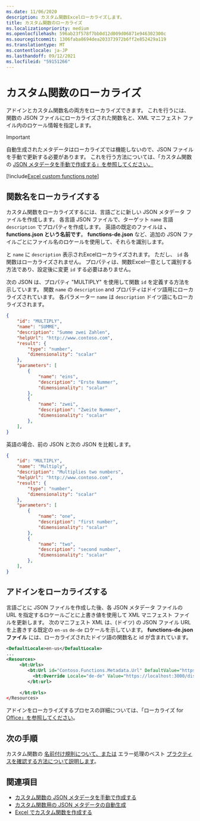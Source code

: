 ```yaml
---
ms.date: 11/06/2020
description: カスタム関数Excelローカライズします。
title: カスタム関数のローカライズ
ms.localizationpriority: medium
ms.openlocfilehash: 596ab23f578f7bb0d12d009d06871e946302300c
ms.sourcegitcommit: 1306faba8694dea203373972b6ff2e852429a119
ms.translationtype: MT
ms.contentlocale: ja-JP
ms.lasthandoff: 09/12/2021
ms.locfileid: "59151266"
---
```

# <a name="localize-custom-functions"></a>カスタム関数のローカライズ

アドインとカスタム関数名の両方をローカライズできます。 これを行うには、関数の JSON ファイルにローカライズされた関数名と、XML マニフェスト ファイル内のロケール情報を指定します。

>[!IMPORTANT]
> 自動生成されたメタデータはローカライズでは機能しないので、JSON ファイルを手動で更新する必要があります。 これを行う方法については、「カスタム関数の [JSON メタデータを手動で作成する」を参照してください。](custom-functions-json.md)

[!include[Excel custom functions note](../includes/excel-custom-functions-note.md)]

## <a name="localize-function-names"></a>関数名をローカライズする

カスタム関数をローカライズするには、言語ごとに新しい JSON メタデータ ファイルを作成します。 各言語 JSON ファイルで、ターゲット `name` 言語 `description` でプロパティを作成します。 英語の既定のファイルは **、functions.json という名前です**。 **functions-de.json** など、追加の JSON ファイルごとにファイル名のロケールを使用して、それらを識別します。

と `name` に `description` 表示されExcelローカライズされます。 ただし、 `id` 各関数はローカライズされません。 プロパティは、関数Excel一意として識別する方法であり、設定後に変更 `id` する必要はありません。

次の JSON は、プロパティ "MULTIPLY" を使用して関数 `id` を定義する方法を示しています。 関数 `name` の `description` and プロパティはドイツ語用にローカライズされています。 各パラメーター `name` は `description` ドイツ語にもローカライズされます。

```JSON
{
    "id": "MULTIPLY",
    "name": "SUMME",
    "description": "Summe zwei Zahlen",
    "helpUrl": "http://www.contoso.com",
    "result": {
        "type": "number",
        "dimensionality": "scalar"
    },
    "parameters": [
        {
            "name": "eins",
            "description": "Erste Nummer",
            "dimensionality": "scalar"
        },
        {
            "name": "zwei",
            "description": "Zweite Nummer",
            "dimensionality": "scalar"
        },
    ],
}
```

英語の場合、前の JSON と次の JSON を比較します。

```JSON
{
    "id": "MULTIPLY",
    "name": "Multiply",
    "description": "Multiplies two numbers",
    "helpUrl": "http://www.contoso.com",
    "result": {
        "type": "number",
        "dimensionality": "scalar"
    },
    "parameters": [
        {
            "name": "one",
            "description": "first number",
            "dimensionality": "scalar"
        },
        {
            "name": "two",
            "description": "second number",
            "dimensionality": "scalar"
        },
    ],
}
```

## <a name="localize-your-add-in"></a>アドインをローカライズする

言語ごとに JSON ファイルを作成した後、各 JSON メタデータ ファイルの URL を指定するロケールごとに上書き値を使用して XML マニフェスト ファイルを更新します。 次のマニフェスト XML は、(ドイツ) の JSON ファイル URL を上書きする既定の `en-us` `de-de` ロケールを示しています。 **functions-de.json ファイル** には、ローカライズされたドイツ語の関数名と id が含まれています。

```XML
<DefaultLocale>en-us</DefaultLocale>
...
<Resources>
     <bt:Urls>
        <bt:Url id="Contoso.Functions.Metadata.Url" DefaultValue="https://localhost:3000/dist/functions.json"/>
          <bt:Override Locale="de-de" Value="https://localhost:3000/dist/functions-de.json" />
        </bt:url>
        
     </bt:Urls>
</Resources>
```

アドインをローカライズするプロセスの詳細については、「ローカライズ for [Office」を参照してください](../develop/localization.md#control-localization-from-the-manifest)。

## <a name="next-steps"></a>次の手順
カスタム関数の [名前付け規則について、または](custom-functions-naming.md) エラー処理のベスト [プラクティスを確認する方法について説明します](custom-functions-errors.md)。

## <a name="see-also"></a>関連項目

* [カスタム関数の JSON メタデータを手動で作成する](custom-functions-json.md)
* [カスタム関数用の JSON メタデータの自動生成](custom-functions-json-autogeneration.md)
* [Excel でカスタム関数を作成する](custom-functions-overview.md)
